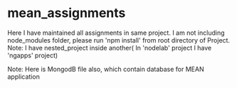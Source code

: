# mean_assignments
Here I have maintained all assignments in same project.
I am not including node_modules folder, please run 'npm install' from root directory of Project.
Note: I have nested_project inside another( In 'nodelab' project I have 'ngapps' project) 


Note: Here is MongodB file also, which contain database for MEAN application

